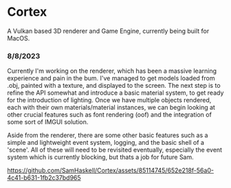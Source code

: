 # Cortex
A Vulkan based 3D renderer and Game Engine, currently being built for MacOS.

### 8/8/2023

Currently I'm working on the renderer, which has been a massive learning experience and pain in the bum. 
I've managed to get models loaded from .obj, painted with a texture, and displayed to the screen. 
The next step is to refine the API somewhat and introduce a basic material system, to get ready for the introduction of lighting. 
Once we have multiple objects rendered, each with their own materials/material instances, 
we can begin looking at other crucial features such as font rendering (oof) and the integration of some sort of IMGUI solution. 

Aside from the renderer, there are some other basic features such as a simple and lightweight event system, logging, and the basic shell of a 'scene'.
All of these will need to be revisited eventually, especially the event system which is currently blocking, but thats a job for future Sam.

https://github.com/SamHaskell/Cortex/assets/85114745/652e218f-56a0-4c41-b631-1fb2c37bd965
